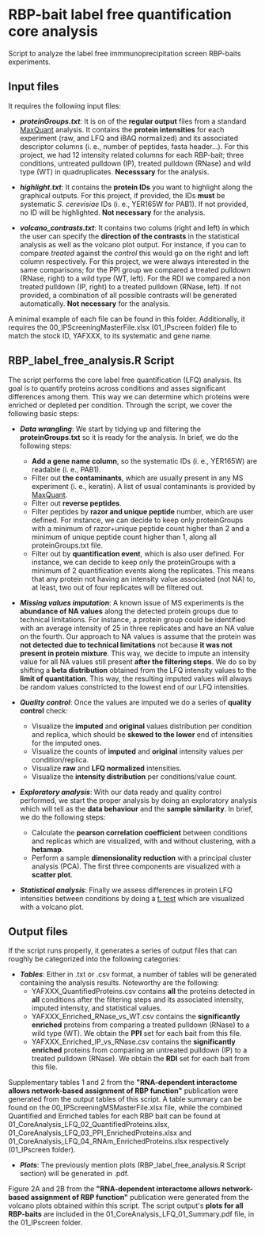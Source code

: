 # RBP-bait label free quantification core analysis

Script to analyze the label free immmunoprecipitation screen RBP-baits experiments. 

## Input files

It requires the following input files:

- **_proteinGroups.txt_**:  It is on of the **regular output** files from a standard [MaxQuant](https://www.maxquant.org/) analysis. It contains the **protein intensities** for each experiment (raw, and LFQ and iBAQ normalized) and its associated descriptor columns (i. e., number of peptides, fasta header...). For this project, we had 12 intensity related columns for each RBP-bait; three conditions, untreated pulldown (IP), treated pulldown (RNase) and wild type (WT) in quadruplicates. **Necesssary** for the analysis.

- **_highlight.txt_**:  It contains the **protein IDs** you want to highlight along the graphical outputs. For this project, if provided, the IDs **must** be systematic *S. cerevisiae* IDs (i. e., YER165W for PAB1). If not provided, no ID will be highlighted. **Not necessary** for the analysis.

- **_volcano_contrasts.txt_**:  It contains two colums (right and left) in which the user can specify the **direction of the contrasts** in the statistical analysis as well as the volcano plot output. For instance, if you can to compare *treated* against the *control* this would go on the right and left column respectively. For this project, we were always interested in the same comparisons; for the PPI group we compared a treated pulldown (RNase, right) to a wild type (WT, left). For the RDI we compared a non treated pulldown (IP, right) to a treated pulldown (RNase, left). If not provided, a combination of all possible contrasts will be generated automatically. **Not necessary** for the analysis.

A minimal example of each file can be found in this folder. Additionally, it requires the 00_IPScreeningMasterFile.xlsx (01_IPscreen folder) file to match the stock ID, YAFXXX, to its systematic and gene name. 

## RBP_label_free_analysis.R Script

The script performs the core label free quantification (LFQ) analysis. Its goal is to quantify proteins across conditions and asses significant differences among them. This way we can determine which proteins were enriched or depleted per condition. Through the script, we cover the following basic steps:

- **_Data wrangling_**: We start by tidying up and filtering the **proteinGroups.txt** so it is ready for the analysis. In brief, we do the following steps:
  - **Add a gene name column**, so the systematic IDs (i. e., YER165W) are readable (i. e., PAB1).
  - Filter out **the contaminants**, which are usually present in any MS experiment (i. e., keratin). A list of usual contaminants is provided by [MaxQuant](http://www.coxdocs.org/doku.php?id=maxquant:start_downloads.htm).
  - Filter out **reverse peptides**.
  - Filter peptides by **razor and unique peptide** number, which are user defined. For instance, we can decide to keep only proteinGroups with a minimum of razor+unique peptide count higher than 2 and a minimum of unique peptide count higher than 1, along all proteinGroups.txt file.
  - Filter out by **quantification event**, which is also user defined. For instance, we can decide to keep only the proteinGroups with a minimum of 2 quantification events along the replicates. This means that any protein not having an intensity value associated (not NA) to, at least, two out of four replicates will be filtered out. 
  
- **_Missing values imputation_**: A known issue of MS experiments is the **abundance of NA values** along the detected protein groups due to technical limitations. For instance, a protein group could be identified with an average intensity of 25 in three replicates and have an NA value on the fourth. Our approach to NA values is assume that the protein was **not detected due to technical limitations** not because **it was not present in protein mixture**. This way, we decide to impute an intensity value for all NA values still present **after the filtering steps**. We do so by shifting a **beta distribution** obtained from the LFQ intensity values to the **limit of quantitation**. This way, the resulting imputed values will always be random values constricted to the lowest end of our LFQ intensities.  

- **_Quality control_**: Once the values are imputed we do a series of **quality control** check:
  - Visualize the **imputed** and **original** values distribution per condition and replica, which should be **skewed to the lower** end of intensities for the imputed ones.
  - Visualize the counts of **imputed** and **original** intensity values per condition/replica.
  - Visualize **raw** and **LFQ normalized** intensities.
  - Visualize the **intensity distribution** per  conditions/value count.
 
- **_Exploratory analysis_**: With our data ready and quality control performed, we start the proper analysis by doing an exploratory analysis which will tell as the **data behaviour** and the **sample similarity**. In brief, we do the following steps:
  - Calculate the **pearson correlation coefficient** between conditions and replicas which are visualized, with and without clustering, with a **hetamap**.
  - Perform a sample **dimensionality reduction** with a principal cluster analysis (PCA). The first three components are visualized with a **scatter plot**. 

- **_Statistical analysis_**: Finally we assess differences in protein LFQ intensities between conditions by doing a [t. test](https://en.wikipedia.org/wiki/Student%27s_t-test) which are visualized with a volcano plot. 

## Output files

If the script runs properly, it generates a series of output files that can roughly be categorized into the following categories:

- **_Tables_**: Either in .txt or .csv format, a number of tables will be generated containing the analysis results. Noteworthy are the following:
  - YAFXXX_QuantifiedProteins.csv contains **all** the proteins detected in **all** conditions after the filtering steps and its associated intensity, imputed intensity, and statistical values.
  - YAFXXX_Enriched_RNase_vs_WT.csv contains the **significantly enriched** proteins from comparing a treated pulldown (RNase) to a wild type (WT). We obtain the **PPI** set for each bait from this file.
  - YAFXXX_Enriched_IP_vs_RNase.csv contains the **significantly enriched** proteins from comparing an untreated pulldown (IP) to a treated pulldown (RNase). We obtain the **RDI** set for each bait from this file.

Supplementary tables 1 and 2 from the **"RNA-dependent interactome allows network-based assignment of RBP function"** publication were generated from the output tables of this script. A table summary can be found on the 00_IPScreeningMSMasterFile.xlsx file, while the combined Quantified and Enriched tables for each RBP bait can be found at  01_CoreAnalysis_LFQ_02_QuantifiedProteins.xlsx, 01_CoreAnalysis_LFQ_03_PPI_EnrichedProteins.xlsx and 01_CoreAnalysis_LFQ_04_RNAm_EnrichedProteins.xlsx respectively (01_IPscreen folder).

- **_Plots_**: The previously mention plots (RBP_label_free_analysis.R Script section) will be generated in .pdf.

Figure 2A and 2B from the **"RNA-dependent interactome allows network-based assignment of RBP function"** publication were generated from the volcano plots obtained within this script. The script output's **plots for all RBP-baits** are included in the 01_CoreAnalysis_LFQ_01_Summary.pdf file, in the 01_IPscreen folder.
  